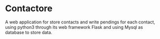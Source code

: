 # Contactore
A web application for store contacts and write pendings for each contact, using python3 through its web framework Flask and using Mysql as database to store data.
